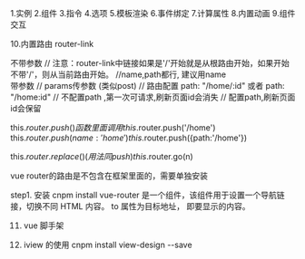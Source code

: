 1.实例 
2.组件 
3.指令 
4.选项 
5.模板渲染 
6.事件绑定 
7.计算属性 
8.内置动画 
9.组件交互 

10.内置路由
 router-link

  不带参数
 // 注意：router-link中链接如果是'/'开始就是从根路由开始，如果开始不带'/'，则从当前路由开始。
 <router-link :to="{name:'home'}"> 
<router-link :to="{path:'/home'}"> //name,path都行, 建议用name  
    带参数
    <router-link :to="{name:'home', params: {id:1}}"> 
// params传参数 (类似post)
// 路由配置 path: "/home/:id" 或者 path: "/home:id" 
// 不配置path ,第一次可请求,刷新页面id会消失
// 配置path,刷新页面id会保留


 this.$router.push() 函数里面调用
    this.$router.push('/home') 
    this.$router.push({name:'home'}) 
    this.$router.push({path:'/home'})


 this.$router.replace() (用法同push)
 this.$router.go(n)

vue router的路由是不包含在框架里面的，需要单独安装

step1. 安装 cnpm install vue-router
<router-link> 是一个组件，该组件用于设置一个导航链接，切换不同 HTML 内容。 to 属性为目标地址， 即要显示的内容。


11. vue 脚手架

12. iview 的使用
cnpm install view-design --save


